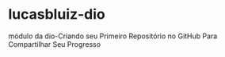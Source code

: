 # lucasbluiz-dio
módulo da dio-Criando seu Primeiro Repositório no GitHub Para Compartilhar Seu Progresso

